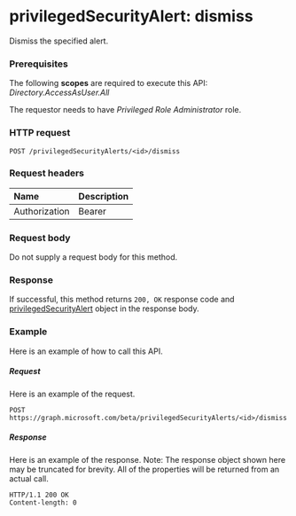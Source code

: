 # privilegedSecurityAlert: dismiss
Dismiss the specified alert.

### Prerequisites
The following **scopes** are required to execute this API: _Directory.AccessAsUser.All_

The requestor needs to have _Privileged Role Administrator_ role.
 
### HTTP request
<!-- { "blockType": "ignored" } -->
```http
POST /privilegedSecurityAlerts/<id>/dismiss
```
### Request headers
| Name       | Description|
|:---------------|:----------|
| Authorization  | Bearer <code>|

### Request body
Do not supply a request body for this method.
### Response
If successful, this method returns `200, OK` response code and [privilegedSecurityAlert](../resources/privilegedsecurityalert.md) object in the response body.

### Example
Here is an example of how to call this API.
##### Request
Here is an example of the request.
<!-- {
  "blockType": "request",
  "name": "privilegedsecurityalert_dismiss"
}-->
```http
POST https://graph.microsoft.com/beta/privilegedSecurityAlerts/<id>/dismiss
```

##### Response
Here is an example of the response. Note: The response object shown here may be truncated for brevity. All of the properties will be returned from an actual call.
<!-- {
  "blockType": "response",
  "truncated": true,
  "@odata.type": "microsoft.graph.privilegedSecurityAlert"
} -->
```http
HTTP/1.1 200 OK
Content-length: 0
```

<!-- uuid: 8fcb5dbc-d5aa-4681-8e31-b001d5168d79
2015-10-25 14:57:30 UTC -->
<!-- {
  "type": "#page.annotation",
  "description": "privilegedSecurityAlert: dismiss",
  "keywords": "",
  "section": "documentation",
  "tocPath": ""
}-->